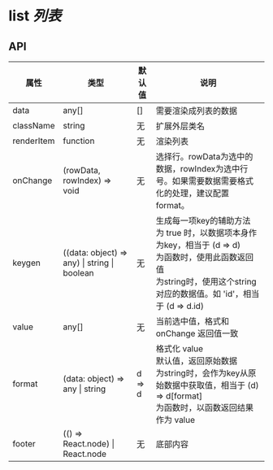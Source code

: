 # list *列表*

<example />

## API

| 属性 | 类型 | 默认值 | 说明 |
| --- | --- | --- | --- |
| data | any[] | [] | 需要渲染成列表的数据 |
| className | string | 无 | 扩展外层类名 |
| renderItem | function | 无 | 渲染列表 |
| onChange | (rowData, rowIndex) => void | 无 | 选择行。rowData为选中的数据，rowIndex为选中行号。如果需要数据需要格式化的处理，建议配置 format。 |
| keygen | ((data: object) => any) \| string \| boolean | 无 | 生成每一项key的辅助方法<br />为 true 时，以数据项本身作为key，相当于 (d => d)<br />为函数时，使用此函数返回值<br />为string时，使用这个string对应的数据值。如 'id'，相当于 (d => d.id) |
| value | any[] | 无 | 当前选中值，格式和 onChange 返回值一致 |
| format | (data: object) => any \| string | d => d | 格式化 value<br />默认值，返回原始数据<br />为string时，会作为key从原始数据中获取值，相当于 (d) => d[format]<br /> 为函数时，以函数返回结果作为 value |
| footer | (() => React.node) \| React.node | 无 | 底部内容 |